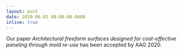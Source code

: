 ```yaml
---
layout: post
date: 2020-06-01 00:00:00-0400
inline: true
---
```


Our paper *Architectural freeform surfaces designed for cost-effective paneling through mold re-use* has been accepted by AAG 2020.
